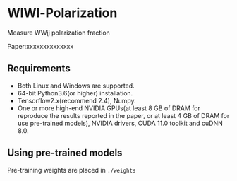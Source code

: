 # WlWl-Polarization
Measure WWjj polarization fraction 

Paper:xxxxxxxxxxxxxx

## Requirements
* Both Linux and Windows are supported.
* 64-bit Python3.6(or higher) installation.
* Tensorflow2.x(recommend 2.4), Numpy.
* One or more high-end NVIDIA GPUs(at least 8 GB of DRAM for reproduce the results reported in the paper, or at least 4 GB of DRAM for use pre-trained models), NVIDIA drivers, CUDA 11.0 toolkit and cuDNN 8.0.

## Using pre-trained models
Pre-training weights are placed in `./weights`
